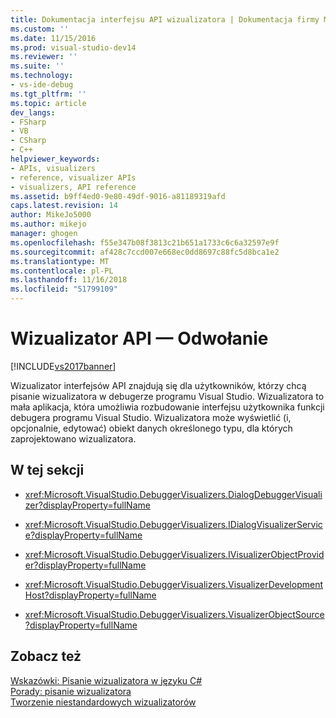 ```yaml
---
title: Dokumentacja interfejsu API wizualizatora | Dokumentacja firmy Microsoft
ms.custom: ''
ms.date: 11/15/2016
ms.prod: visual-studio-dev14
ms.reviewer: ''
ms.suite: ''
ms.technology:
- vs-ide-debug
ms.tgt_pltfrm: ''
ms.topic: article
dev_langs:
- FSharp
- VB
- CSharp
- C++
helpviewer_keywords:
- APIs, visualizers
- reference, visualizer APIs
- visualizers, API reference
ms.assetid: b9ff4ed0-9e80-49df-9016-a81189319afd
caps.latest.revision: 14
author: MikeJo5000
ms.author: mikejo
manager: ghogen
ms.openlocfilehash: f55e347b08f3813c21b651a1733c6c6a32597e9f
ms.sourcegitcommit: af428c7ccd007e668ec0dd8697c88fc5d8bca1e2
ms.translationtype: MT
ms.contentlocale: pl-PL
ms.lasthandoff: 11/16/2018
ms.locfileid: "51799109"
---
```

# <a name="visualizer-api-reference"></a>Wizualizator API — Odwołanie
[!INCLUDE[vs2017banner](../includes/vs2017banner.md)]

Wizualizator interfejsów API znajdują się dla użytkowników, którzy chcą pisanie wizualizatora w debugerze programu Visual Studio. Wizualizatora to mała aplikacja, która umożliwia rozbudowanie interfejsu użytkownika funkcji debugera programu Visual Studio. Wizualizatora może wyświetlić (i, opcjonalnie, edytować) obiekt danych określonego typu, dla których zaprojektowano wizualizatora.  
  
## <a name="in-this-section"></a>W tej sekcji  
  
-   <xref:Microsoft.VisualStudio.DebuggerVisualizers.DialogDebuggerVisualizer?displayProperty=fullName>  
  
-   <xref:Microsoft.VisualStudio.DebuggerVisualizers.IDialogVisualizerService?displayProperty=fullName>  
  
-   <xref:Microsoft.VisualStudio.DebuggerVisualizers.IVisualizerObjectProvider?displayProperty=fullName>  
  
-   <xref:Microsoft.VisualStudio.DebuggerVisualizers.VisualizerDevelopmentHost?displayProperty=fullName>  
  
-   <xref:Microsoft.VisualStudio.DebuggerVisualizers.VisualizerObjectSource?displayProperty=fullName>  
  
## <a name="see-also"></a>Zobacz też  
 [Wskazówki: Pisanie wizualizatora w języku C#](../debugger/walkthrough-writing-a-visualizer-in-csharp.md)   
 [Porady: pisanie wizualizatora](../debugger/how-to-write-a-visualizer.md)   
 [Tworzenie niestandardowych wizualizatorów](../debugger/create-custom-visualizers-of-data.md)



